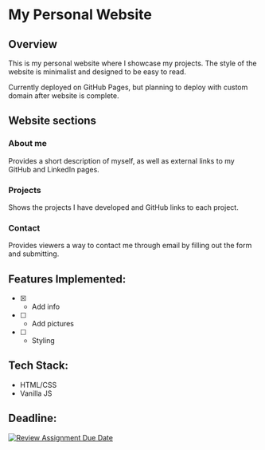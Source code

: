 # My Personal Website

## Overview

This is my personal website where I showcase my projects.
The style of the website is minimalist and designed to be easy to read.

Currently deployed on GitHub Pages, but planning to deploy with custom domain after website is complete.

## Website sections

### About me
Provides a short description of myself, as well as external links to my GitHub and LinkedIn pages.

### Projects
Shows the projects I have developed and GitHub links to each project.

### Contact
Provides viewers a way to contact me through email by filling out the form and submitting.

## Features Implemented:

- [x] - Add info

- [ ] - Add pictures

- [ ] - Styling 


## Tech Stack:
- HTML/CSS
- Vanilla JS


## Deadline:

[![Review Assignment Due Date](https://classroom.github.com/assets/deadline-readme-button-22041afd0340ce965d47ae6ef1cefeee28c7c493a6346c4f15d667ab976d596c.svg)](https://classroom.github.com/a/akoVEwkh)
